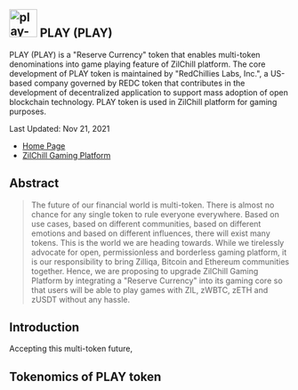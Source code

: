 ## <img src="https://i.ibb.co/QJqFCmL/PLAY-TOKEN-PNG.png" alt="play-token-logo" border="0"  width = "50 px" /> PLAY (PLAY)
PLAY (PLAY) is a "Reserve Currency" token that enables multi-token denominations into game playing feature of ZilChill platform. The core development of PLAY token is maintained by "RedChillies Labs, Inc.", a US-based company governed by REDC token that contributes in the development of decentralized application to support mass adoption of open blockchain technology. PLAY token is used in ZilChill platform for gaming purposes.

Last Updated: Nov 21, 2021   

- [Home Page](https://redchillies.org)
- [ZilChill Gaming Platform](https://zilchill.com)

## Abstract
> The future of our financial world is multi-token. There is almost no chance for any single token to rule everyone everywhere. Based on use cases, based on different communities, based on different emotions and based on different influences, there will exist many tokens. This is the world we are heading towards. While we tirelessly advocate for open, permissionless and borderless gaming platform, it is our responsibility to bring Zilliqa, Bitcoin and Ethereum communities together. Hence, we are proposing to upgrade ZilChill Gaming Platform by integrating a "Reserve Currency" into its gaming core so that users will be able to play games with ZIL, zWBTC, zETH and zUSDT without any hassle.

## Introduction
Accepting this multi-token future, 

## Tokenomics of PLAY token

